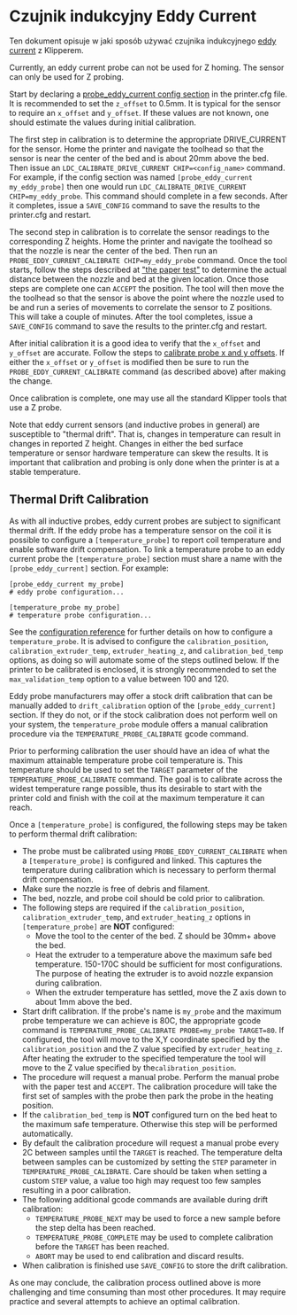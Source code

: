 # Czujnik indukcyjny Eddy Current

Ten dokument opisuje w jaki sposób używać czujnika indukcyjnego [eddy current](https://en.wikipedia.org/wiki/Eddy_current) z Klipperem.

Currently, an eddy current probe can not be used for Z homing. The sensor can only be used for Z probing.

Start by declaring a [probe_eddy_current config section](Config_Reference.md#probe_eddy_current) in the printer.cfg file. It is recommended to set the `z_offset` to 0.5mm. It is typical for the sensor to require an `x_offset` and `y_offset`. If these values are not known, one should estimate the values during initial calibration.

The first step in calibration is to determine the appropriate DRIVE_CURRENT for the sensor. Home the printer and navigate the toolhead so that the sensor is near the center of the bed and is about 20mm above the bed. Then issue an `LDC_CALIBRATE_DRIVE_CURRENT CHIP=<config_name>` command. For example, if the config section was named `[probe_eddy_current my_eddy_probe]` then one would run `LDC_CALIBRATE_DRIVE_CURRENT CHIP=my_eddy_probe`. This command should complete in a few seconds. After it completes, issue a `SAVE_CONFIG` command to save the results to the printer.cfg and restart.

The second step in calibration is to correlate the sensor readings to the corresponding Z heights. Home the printer and navigate the toolhead so that the nozzle is near the center of the bed. Then run an `PROBE_EDDY_CURRENT_CALIBRATE CHIP=my_eddy_probe` command. Once the tool starts, follow the steps described at ["the paper test"](Bed_Level.md#the-paper-test) to determine the actual distance between the nozzle and bed at the given location. Once those steps are complete one can `ACCEPT` the position. The tool will then move the the toolhead so that the sensor is above the point where the nozzle used to be and run a series of movements to correlate the sensor to Z positions. This will take a couple of minutes. After the tool completes, issue a `SAVE_CONFIG` command to save the results to the printer.cfg and restart.

After initial calibration it is a good idea to verify that the `x_offset` and `y_offset` are accurate. Follow the steps to [calibrate probe x and y offsets](Probe_Calibrate.md#calibrating-probe-x-and-y-offsets). If either the `x_offset` or `y_offset` is modified then be sure to run the `PROBE_EDDY_CURRENT_CALIBRATE` command (as described above) after making the change.

Once calibration is complete, one may use all the standard Klipper tools that use a Z probe.

Note that eddy current sensors (and inductive probes in general) are susceptible to "thermal drift". That is, changes in temperature can result in changes in reported Z height. Changes in either the bed surface temperature or sensor hardware temperature can skew the results. It is important that calibration and probing is only done when the printer is at a stable temperature.

## Thermal Drift Calibration

As with all inductive probes, eddy current probes are subject to significant thermal drift. If the eddy probe has a temperature sensor on the coil it is possible to configure a `[temperature_probe]` to report coil temperature and enable software drift compensation. To link a temperature probe to an eddy current probe the `[temperature_probe]` section must share a name with the `[probe_eddy_current]` section. For example:

```
[probe_eddy_current my_probe]
# eddy probe configuration...

[temperature_probe my_probe]
# temperature probe configuration...
```

See the [configuration reference](Config_Reference.md#temperature_probe) for further details on how to configure a `temperature_probe`. It is advised to configure the `calibration_position`, `calibration_extruder_temp`, `extruder_heating_z`, and `calibration_bed_temp` options, as doing so will automate some of the steps outlined below. If the printer to be calibrated is enclosed, it is strongly recommended to set the `max_validation_temp` option to a value between 100 and 120.

Eddy probe manufacturers may offer a stock drift calibration that can be manually added to `drift_calibration` option of the `[probe_eddy_current]` section. If they do not, or if the stock calibration does not perform well on your system, the `temperature_probe` module offers a manual calibration procedure via the `TEMPERATURE_PROBE_CALIBRATE` gcode command.

Prior to performing calibration the user should have an idea of what the maximum attainable temperature probe coil temperature is. This temperature should be used to set the `TARGET` parameter of the `TEMPERATURE_PROBE_CALIBRATE` command. The goal is to calibrate across the widest temperature range possible, thus its desirable to start with the printer cold and finish with the coil at the maximum temperature it can reach.

Once a `[temperature_probe]` is configured, the following steps may be taken to perform thermal drift calibration:

- The probe must be calibrated using `PROBE_EDDY_CURRENT_CALIBRATE` when a `[temperature_probe]` is configured and linked. This captures the temperature during calibration which is necessary to perform thermal drift compensation.
- Make sure the nozzle is free of debris and filament.
- The bed, nozzle, and probe coil should be cold prior to calibration.
- The following steps are required if the `calibration_position`, `calibration_extruder_temp`, and `extruder_heating_z` options in `[temperature_probe]` are **NOT** configured:
   - Move the tool to the center of the bed. Z should be 30mm+ above the bed.
   - Heat the extruder to a temperature above the maximum safe bed temperature. 150-170C should be sufficient for most configurations. The purpose of heating the extruder is to avoid nozzle expansion during calibration.
   - When the extruder temperature has settled, move the Z axis down to about 1mm above the bed.
- Start drift calibration. If the probe's name is `my_probe` and the maximum probe temperature we can achieve is 80C, the appropriate gcode command is `TEMPERATURE_PROBE_CALIBRATE PROBE=my_probe TARGET=80`. If configured, the tool will move to the X,Y coordinate specified by the `calibration_position` and the Z value specified by `extruder_heating_z`. After heating the extruder to the specified temperature the tool will move to the Z value specified by the`calibration_position`.
- The procedure will request a manual probe. Perform the manual probe with the paper test and `ACCEPT`. The calibration procedure will take the first set of samples with the probe then park the probe in the heating position.
- If the `calibration_bed_temp` is **NOT** configured turn on the bed heat to the maximum safe temperature. Otherwise this step will be performed automatically.
- By default the calibration procedure will request a manual probe every 2C between samples until the `TARGET` is reached. The temperature delta between samples can be customized by setting the `STEP` parameter in `TEMPERATURE_PROBE_CALIBRATE`. Care should be taken when setting a custom `STEP` value, a value too high may request too few samples resulting in a poor calibration.
- The following additional gcode commands are available during drift calibration:
   - `TEMPERATURE_PROBE_NEXT` may be used to force a new sample before the step delta has been reached.
   - `TEMPERATURE_PROBE_COMPLETE` may be used to complete calibration before the `TARGET` has been reached.
   - `ABORT` may be used to end calibration and discard results.
- When calibration is finished use `SAVE_CONFIG` to store the drift calibration.

As one may conclude, the calibration process outlined above is more challenging and time consuming than most other procedures. It may require practice and several attempts to achieve an optimal calibration.
